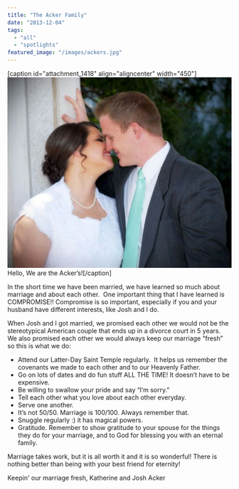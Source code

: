 ```yaml
---
title: "The Acker Family"
date: "2013-12-04"
tags:
  - "all"
  - "spotlights"
featured_image: "/images/ackers.jpg"
---
```


\[caption id="attachment\_1418" align="aligncenter" width="450"\]![newlywed couple advice, marriage advice, newlywed advice, newlywed marriage experiences, marriage advice, newlywed advice](/images/ackers.jpg) Hello, We are the Acker’s!\[/caption\]

In the short time we have been married, we have learned so much about marriage and about each other.  One important thing that I have learned is COMPROMISE!! Compromise is so important, especially if you and your husband have different interests, like Josh and I do.

When Josh and I got married, we promised each other we would not be the stereotypical American couple that ends up in a divorce court in 5 years.  We also promised each other we would always keep our marriage “fresh” so this is what we do:

- Attend our Latter-Day Saint Temple regularly.  It helps us remember the covenants we made to each other and to our Heavenly Father.
- Go on lots of dates and do fun stuff ALL THE TIME! It doesn’t have to be expensive.
- Be willing to swallow your pride and say “I’m sorry."
- Tell each other what you love about each other everyday.
- Serve one another.
- It’s not 50/50. Marriage is 100/100. Always remember that.
- Snuggle regularly :) it has magical powers.
- Gratitude. Remember to show gratitude to your spouse for the things they do for your marriage, and to God for blessing you with an eternal family.

Marriage takes work, but it is all worth it and it is so wonderful! There is nothing better than being with your best friend for eternity!

Keepin' our marriage fresh, Katherine and Josh Acker
